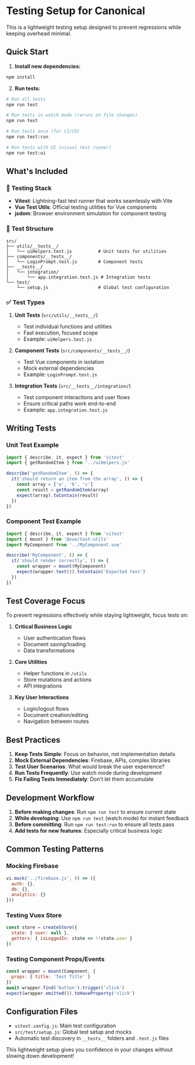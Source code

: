# Testing Setup for Canonical

This is a lightweight testing setup designed to prevent regressions while keeping overhead minimal.

## Quick Start

1. **Install new dependencies:**
```bash
npm install
```

2. **Run tests:**
```bash
# Run all tests
npm run test

# Run tests in watch mode (reruns on file changes)
npm run test

# Run tests once (for CI/CD)
npm run test:run

# Run tests with UI (visual test runner)
npm run test:ui
```

## What's Included

### 🔧 **Testing Stack**
- **Vitest**: Lightning-fast test runner that works seamlessly with Vite
- **Vue Test Utils**: Official testing utilities for Vue components
- **jsdom**: Browser environment simulation for component testing

### 📁 **Test Structure**
```
src/
├── utils/__tests__/
│   └── uiHelpers.test.js          # Unit tests for utilities
├── components/__tests__/
│   └── LoginPrompt.test.js        # Component tests
├── __tests__/
│   └── integration/
│       └── app.integration.test.js # Integration tests
└── test/
    └── setup.js                   # Global test configuration
```

### ✅ **Test Types**

1. **Unit Tests** (`src/utils/__tests__/`)
   - Test individual functions and utilities
   - Fast execution, focused scope
   - Example: `uiHelpers.test.js`

2. **Component Tests** (`src/components/__tests__/`)
   - Test Vue components in isolation
   - Mock external dependencies
   - Example: `LoginPrompt.test.js`

3. **Integration Tests** (`src/__tests__/integration/`)
   - Test component interactions and user flows
   - Ensure critical paths work end-to-end
   - Example: `app.integration.test.js`

## Writing Tests

### Unit Test Example
```javascript
import { describe, it, expect } from 'vitest'
import { getRandomItem } from '../uiHelpers.js'

describe('getRandomItem', () => {
  it('should return an item from the array', () => {
    const array = ['a', 'b', 'c']
    const result = getRandomItem(array)
    expect(array).toContain(result)
  })
})
```

### Component Test Example
```javascript
import { describe, it, expect } from 'vitest'
import { mount } from '@vue/test-utils'
import MyComponent from '../MyComponent.vue'

describe('MyComponent', () => {
  it('should render correctly', () => {
    const wrapper = mount(MyComponent)
    expect(wrapper.text()).toContain('Expected text')
  })
})
```

## Test Coverage Focus

To prevent regressions effectively while staying lightweight, focus tests on:

1. **Critical Business Logic**
   - User authentication flows
   - Document saving/loading
   - Data transformations

2. **Core Utilities**
   - Helper functions in `/utils`
   - Store mutations and actions
   - API integrations

3. **Key User Interactions**
   - Login/logout flows
   - Document creation/editing
   - Navigation between routes

## Best Practices

1. **Keep Tests Simple**: Focus on behavior, not implementation details
2. **Mock External Dependencies**: Firebase, APIs, complex libraries
3. **Test User Scenarios**: What would break the user experience?
4. **Run Tests Frequently**: Use watch mode during development
5. **Fix Failing Tests Immediately**: Don't let them accumulate

## Development Workflow

1. **Before making changes**: Run `npm run test` to ensure current state
2. **While developing**: Use `npm run test` (watch mode) for instant feedback
3. **Before committing**: Run `npm run test:run` to ensure all tests pass
4. **Add tests for new features**: Especially critical business logic

## Common Testing Patterns

### Mocking Firebase
```javascript
vi.mock('../firebase.js', () => ({
  auth: {},
  db: {},
  analytics: {}
}))
```

### Testing Vuex Store
```javascript
const store = createStore({
  state: { user: null },
  getters: { isLoggedIn: state => !!state.user }
})
```

### Testing Component Props/Events
```javascript
const wrapper = mount(Component, {
  props: { title: 'Test Title' }
})
await wrapper.find('button').trigger('click')
expect(wrapper.emitted()).toHaveProperty('click')
```

## Configuration Files

- `vitest.config.js`: Main test configuration
- `src/test/setup.js`: Global test setup and mocks
- Automatic test discovery in `__tests__` folders and `.test.js` files

This lightweight setup gives you confidence in your changes without slowing down development! 